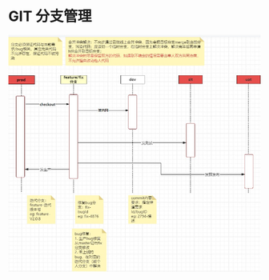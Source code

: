<!--
 * @Author: lg
 * @Date: 2024-05-07 10:09:19
 * @LastEditors: lg
 * @LastEditTime: 2024-05-07 13:48:14
 * @Description: 
 * @FilePath: \lg-docs\docs\standard\branch-management\index.md
-->
# GIT 分支管理

![描述](../../images/分支管理.jpg)